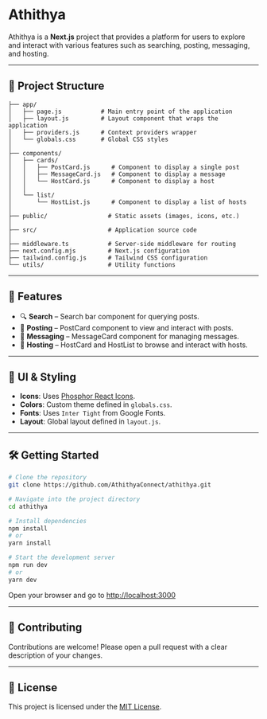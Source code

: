 # Athithya

Athithya is a **Next.js** project that provides a platform for users to explore and interact with various features such as searching, posting, messaging, and hosting.

---

## 📌 Project Structure

```
├── app/
│   ├── page.js           # Main entry point of the application
│   ├── layout.js         # Layout component that wraps the application
│   ├── providers.js      # Context providers wrapper
│   └── globals.css       # Global CSS styles
│
├── components/
│   ├── cards/
│   │   ├── PostCard.js      # Component to display a single post
│   │   ├── MessageCard.js   # Component to display a message
│   │   └── HostCard.js      # Component to display a host
│   │
│   └── list/
│       └── HostList.js      # Component to display a list of hosts
│
├── public/                 # Static assets (images, icons, etc.)
│
├── src/                    # Application source code
│
├── middleware.ts           # Server-side middleware for routing
├── next.config.mjs         # Next.js configuration
├── tailwind.config.js      # Tailwind CSS configuration
└── utils/                  # Utility functions
```

---

## 🚀 Features

- 🔍 **Search** – Search bar component for querying posts.
- 📝 **Posting** – PostCard component to view and interact with posts.
- 💬 **Messaging** – MessageCard component for managing messages.
- 🏡 **Hosting** – HostCard and HostList to browse and interact with hosts.

---

## 🎨 UI & Styling

- **Icons**: Uses [Phosphor React Icons](https://phosphoricons.com/).
- **Colors**: Custom theme defined in `globals.css`.
- **Fonts**: Uses `Inter Tight` from Google Fonts.
- **Layout**: Global layout defined in `layout.js`.

---

## 🛠️ Getting Started

```bash
# Clone the repository
git clone https://github.com/AthithyaConnect/athithya.git

# Navigate into the project directory
cd athithya

# Install dependencies
npm install
# or
yarn install

# Start the development server
npm run dev
# or
yarn dev
```

Open your browser and go to [http://localhost:3000](http://localhost:3000)

---

## 🤝 Contributing

Contributions are welcome!
Please open a pull request with a clear description of your changes.

---

## 📄 License

This project is licensed under the [MIT License](https://github.com/AthithyaConnect/athithya/blob/main/LICENSE).
